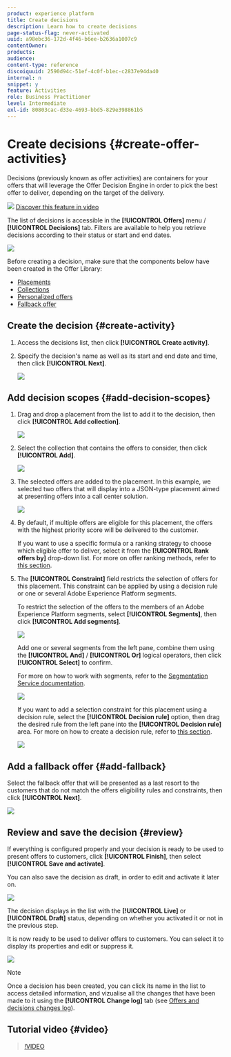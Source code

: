 ```yaml
---
product: experience platform
title: Create decisions
description: Learn how to create decisions
page-status-flag: never-activated
uuid: a98ebc36-172d-4f46-b6ee-b2636a1007c9
contentOwner:
products:
audience:
content-type: reference
discoiquuid: 2590d94c-51ef-4c0f-b1ec-c2837e94da40
internal: n
snippet: y
feature: Activities
role: Business Practitioner
level: Intermediate
exl-id: 80803cac-d33e-4693-bbd5-829e398861b5
---
```

# Create decisions {#create-offer-activities}

Decisions (previously known as offer activities) are containers for your offers that will leverage the Offer Decision Engine in order to pick the best offer to deliver, depending on the target of the delivery.

![](../assets/do-not-localize/how-to-video.png) [Discover this feature in video](#video)

The list of decisions is accessible in the **[!UICONTROL Offers]** menu / **[!UICONTROL Decisions]** tab. Filters are available to help you retrieve decisions according to their status or start and end dates.

![](../assets/activities-list.png)

Before creating a decision, make sure that the components below have been created in the Offer Library:

* [Placements](../offer-library/creating-placements.md)
* [Collections](../offer-library/creating-collections.md)
* [Personalized offers](../offer-library/creating-personalized-offers.md)
* [Fallback offer](../offer-library/creating-fallback-offers.md)

## Create the decision {#create-activity}

1. Access the decisions list, then click **[!UICONTROL Create activity]**.

1. Specify the decision's name as well as its start and end date and time, then click **[!UICONTROL Next]**.

    ![](../assets/activities-name.png)

## Add decision scopes {#add-decision-scopes}

1. Drag and drop a placement from the list to add it to the decision, then click **[!UICONTROL Add collection]**.

    ![](../assets/activities-placement.png)

1. Select the collection that contains the offers to consider, then click **[!UICONTROL Add]**.

    ![](../assets/activities-collection.png)

1. The selected offers are added to the placement. In this example, we selected two offers that will display into a JSON-type placement aimed at presenting offers into a call center solution.

    ![](../assets/offers-added.png)

1. By default, if multiple offers are eligible for this placement, the offers with the highest priority score will be delivered to the customer.

    If you want to use a specific formula or a ranking strategy to choose which eligible offer to deliver, select it from the **[!UICONTROL Rank offers by]** drop-down list. For more on offer ranking methods, refer to [this section](../offer-activities/configure-offer-selection.md).

1. The **[!UICONTROL Constraint]** field restricts the selection of offers for this placement. This constraint can be applied by using a decision rule or one or several Adobe Experience Platform segments.

    To restrict the selection of the offers to the members of an Adobe Experience Platform segments, select **[!UICONTROL Segments]**, then click **[!UICONTROL Add segments]**.

    ![](../assets/activity_constraint_segment.png)
    
    Add one or several segments from the left pane, combine them using the **[!UICONTROL And]** / **[!UICONTROL Or]** logical operators, then click **[!UICONTROL Select]** to confirm.

    For more on how to work with segments, refer to the [Segmentation Service documentation](https://experienceleague.adobe.com/docs/experience-platform/segmentation/home.html).

    ![](../assets/activity_constraint_segment2.png)

    If you want to add a selection constraint for this placement using a decision rule, select the **[!UICONTROL Decision rule]** option, then drag the desired rule from the left pane into the **[!UICONTROL Decision rule]** area. For more on how to create a decision rule, refer to [this section](../offer-library/creating-decision-rules.md). 

    ![](../assets/activity_constraint_rule.png)

## Add a fallback offer {#add-fallback}

Select the fallback offer that will be presented as a last resort to the customers that do not match the offers eligibility rules and constraints, then click **[!UICONTROL Next]**.

![](../assets/add-fallback-offer.png)

## Review and save the decision {#review}

If everything is configured properly and your decision is ready to be used to  present offers to customers, click **[!UICONTROL Finish]**, then select **[!UICONTROL Save and activate]**.

You can also save the decision as draft, in order to edit and activate it later on.

![](../assets/save-activities.png)

The decision displays in the list with the **[!UICONTROL Live]** or **[!UICONTROL Draft]** status, depending on whether you activated it or not in the previous step. 

It is now ready to be used to deliver offers to customers. You can select it to display its properties and edit or suppress it.

![](../assets/activities-created.png)

>[!NOTE]
>
>Once a decision has been created, you can click its name in the list to access detailed information, and vizualise all the changes that have been made to it using the **[!UICONTROL Change log]** tab (see [Offers and decisions changes log](../get-started/user-interface.md#changes-log)). 

## Tutorial video {#video}

>[!VIDEO](https://video.tv.adobe.com/v/329606?quality=12)
